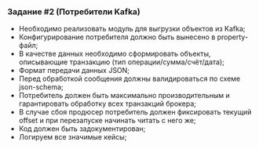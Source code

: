 ### Задание #2 (Потребители Kafka)

- Необходимо реализовать модуль для выгрузки объектов из Kafka;
- Конфигурирование потребителя должно быть вынесено в property-файл;
- В качестве данных необходимо сформировать объекты, описывающие транзакцию (тип операции/сумма/счёт/дата);
- Формат передачи данных JSON;
- Перед обработкой сообщения должны валидироваться по схеме json-schema;
- Потребитель должен быть максимально производительным и гарантировать обработку всех транзакций брокера;
- В случае сбоя продюсер потребитель должен фиксировать текущий offset и при перезапуске начинать читать с него же;
- Код должен быть задокументирован;
- Логируем все значимые кейсы;